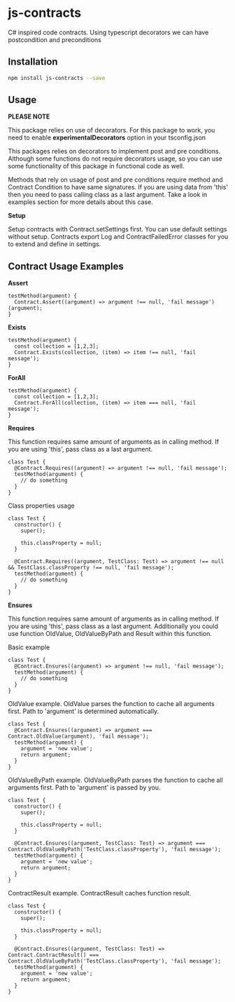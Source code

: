 # js-contracts

C# inspired code contracts. Using typescript decorators we can have postcondition and preconditions

## Installation

```sh
npm install js-contracts --save
```

## Usage

**PLEASE NOTE**

This package relies on use of decorators. For this package to work, you need to enable **experimentalDecorators** option in your tsconfig.json

This packages relies on decorators to implement post and pre conditions. Although some functions
do not require decorators usage, so you can use some functionality of this package in functional code as well.

Methods that rely on usage of post and pre conditions require method and Contract Condition to have same signatures.
If you are using data from 'this' then you need to pass calling class as a last argument. Take a look in examples section for
more details about this case.

**Setup**

Setup contracts with Contract.setSettings first. You can use default settings without setup.
Contracts export Log and ContractFailedError classes for you to extend and define in settings.

## Contract Usage Examples

**Assert**
```
testMethod(argument) {
  Contract.Assert((argument) => argument !== null, 'fail message')(argument);
}
```

**Exists**
```
testMethod(argument) {
  const collection = [1,2,3];
  Contract.Exists(collection, (item) => item !== null, 'fail message');
}
```

**ForAll**
```
testMethod(argument) {
  const collection = [1,2,3];
  Contract.ForAll(collection, (item) => item === null, 'fail message');
}
```

**Requires**

This function requires same amount of arguments as in calling method. If you are using 'this', pass class as a last argument.
```
class Test {
  @Contract.Requires((argument) => argument !== null, 'fail message');
  testMethod(argument) {
    // do something
  }
}
```

Class properties usage
```
class Test {
  constructor() {
    super();

    this.classProperty = null;
  }

  @Contract.Requires((argument, TestClass: Test) => argument !== null && TestClass.classProperty !== null, 'fail message');
  testMethod(argument) {
    // do something
  }
}
```

**Ensures**

This function requires same amount of arguments as in calling method. If you are using 'this', pass class as a last argument.
Additionally you could use function OldValue, OldValueByPath and Result within this function.

Basic example
```
class Test {
  @Contract.Ensures((argument) => argument !== null, 'fail message');
  testMethod(argument) {
    // do something
  }
}
```

OldValue example. OldValue parses the function to cache all arguments first. Path to 'argument' is determined automatically.
```
class Test {
  @Contract.Ensures((argument) => argument === Contract.OldValue(argument), 'fail message');
  testMethod(argument) {
    argument = 'new value';
    return argument;
  }
}
```

OldValueByPath example. OldValueByPath parses the function to cache all arguments first. Path to 'argument' is passed by you.
```
class Test {
  constructor() {
    super();

    this.classProperty = null;
  }

  @Contract.Ensures((argument, TestClass: Test) => argument === Contract.OldValueByPath('TestClass.classProperty'), 'fail message');
  testMethod(argument) {
    argument = 'new value';
    return argument;
  }
}
```

ContractResult example. ContractResult caches function result.
```
class Test {
  constructor() {
    super();

    this.classProperty = null;
  }

  @Contract.Ensures((argument, TestClass: Test) => Contract.ContractResult() === Contract.OldValueByPath('TestClass.classProperty'), 'fail message');
  testMethod(argument) {
    argument = 'new value';
    return argument;
  }
}
```